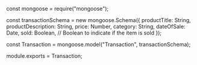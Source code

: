const mongoose = require("mongoose");

const transactionSchema = new mongoose.Schema({
  productTitle: String,
  productDescription: String,
  price: Number,
  category: String,
  dateOfSale: Date,
  sold: Boolean, // Boolean to indicate if the item is sold
});

const Transaction = mongoose.model("Transaction", transactionSchema);

module.exports = Transaction;
